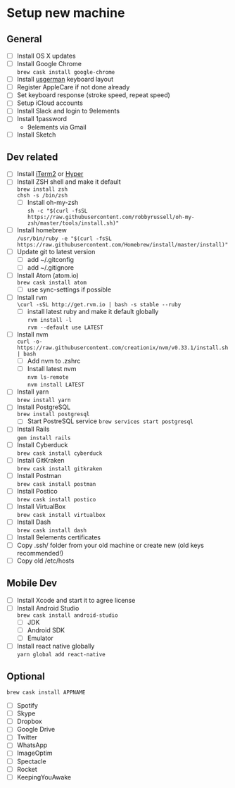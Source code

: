 # Setup new machine

## General
* [ ] Install OS X updates
* [ ] Install Google Chrome  
``brew cask install google-chrome``
* [ ] Install [usgerman](https://github.com/janv/usgerman) keyboard layout
* [ ] Register AppleCare if not done already
* [ ] Set keyboard response (stroke speed, repeat speed)
* [ ] Setup iCloud accounts
* [ ] Install Slack and login to 9elements
* [ ] Install 1password
  * 9elements via Gmail
* [ ] Install Sketch

## Dev related
* [ ] Install [iTerm2](https://www.iterm2.com) or [Hyper](https://github.com/zeit/hyper)
* [ ] Install ZSH shell and make it default  
``brew install zsh``  
``chsh -s /bin/zsh``
  * [ ] Install oh-my-zsh  
  ``sh -c "$(curl -fsSL https://raw.githubusercontent.com/robbyrussell/oh-my-zsh/master/tools/install.sh)"``
* [ ] Install homebrew  
``/usr/bin/ruby -e "$(curl -fsSL https://raw.githubusercontent.com/Homebrew/install/master/install)"``
* [ ] Update git to latest version
  * [ ] add ~/.gitconfig
  * [ ] add ~/.gitignore
* [ ] Install Atom (atom.io)  
``brew cask install atom``
  * [ ] use sync-settings if possible
* [ ] Install rvm  
``\curl -sSL http://get.rvm.io | bash -s stable --ruby``
  * [ ] install latest ruby and make it default globally  
  ``rvm install -l``  
  ``rvm --default use LATEST``
* [ ] Install nvm  
  ``curl -o- https://raw.githubusercontent.com/creationix/nvm/v0.33.1/install.sh | bash``
  * [ ] Add nvm to .zshrc
  * [ ] Install latest nvm  
  ``nvm ls-remote``  
  ``nvm install LATEST``
* [ ] Install yarn  
``brew install yarn``
* [ ] Install PostgreSQL  
``brew install postgresql``
  * [ ] Start PostreSQL service
  ``brew services start postgresql``
* [ ] Install Rails  
``gem install rails``
* [ ] Install Cyberduck  
``brew cask install cyberduck``
* [ ] Install GitKraken  
``brew cask install gitkraken``
* [ ] Install Postman  
``brew cask install postman``
* [ ] Install Postico  
``brew cask install postico``
* [ ] Install VirtualBox  
``brew cask install virtualbox``
* [ ] Install Dash  
``brew cask install dash``
* [ ] Install 9elements certificates
* [ ] Copy .ssh/ folder from your old machine or create new (old keys recommended!)
* [ ] Copy old /etc/hosts

## Mobile Dev
* [ ] Install Xcode and start it to agree license
* [ ] Install Android Studio  
``brew cask install android-studio``
  * [ ] JDK
  * [ ] Android SDK
  * [ ] Emulator
* [ ] Install react native globally  
``yarn global add react-native``

## Optional
``brew cask install APPNAME``
* [ ] Spotify
* [ ] Skype
* [ ] Dropbox
* [ ] Google Drive
* [ ] Twitter
* [ ] WhatsApp
* [ ] ImageOptim
* [ ] Spectacle
* [ ] Rocket
* [ ] KeepingYouAwake
